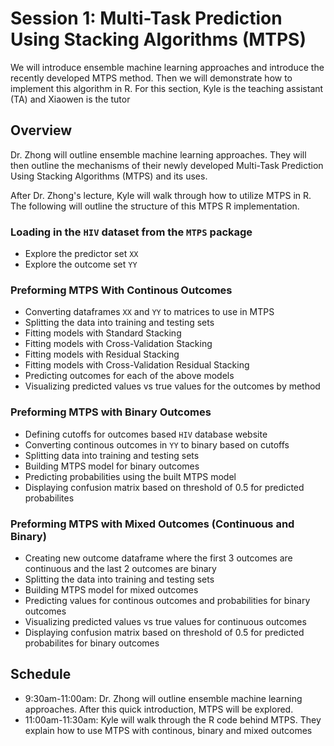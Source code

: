# Session 1: Multi-Task Prediction Using Stacking Algorithms (MTPS)
We will introduce ensemble machine learning approaches and introduce the recently developed MTPS method. Then we will demonstrate how to implement this algorithm in R. For this section, Kyle is the teaching assistant (TA) and Xiaowen is the tutor

## Overview
Dr. Zhong will outline ensemble machine learning approaches. They will then outline the mechanisms of their newly developed Multi-Task Prediction Using Stacking Algorithms (MTPS) and its uses.

After Dr. Zhong's lecture, Kyle will walk through how to utilize MTPS in R. The following will outline the structure of this MTPS R implementation.

### Loading in the `HIV` dataset from the `MTPS` package
- Explore the predictor set `XX`
- Explore the outcome set `YY`

### Preforming MTPS With Continous Outcomes
- Converting dataframes `XX` and `YY` to matrices to use in MTPS
- Splitting the data into training and testing sets
- Fitting models with Standard Stacking
- Fitting models with Cross-Validation Stacking
- Fitting models with Residual Stacking
- Fitting models with Cross-Validation Residual Stacking
- Predicting outcomes for each of the above models
- Visualizing predicted values vs true values for the outcomes by method

### Preforming MTPS with Binary Outcomes
 - Defining cutoffs for outcomes based `HIV` database website
 - Converting continous outcomes in `YY` to binary based on cutoffs
 - Splitting data into training and testing sets
 - Building MTPS model for binary outcomes
 - Predicting probabilities using the built MTPS model
 - Displaying confusion matrix based on threshold of 0.5 for predicted probabilites

### Preforming MTPS with Mixed Outcomes (Continuous and Binary)
- Creating new outcome dataframe where the first 3 outcomes are continuous and the last 2 outcomes are binary
- Splitting the data into training and testing sets
- Building MTPS model for mixed outcomes
- Predicting values for continous outcomes and probabilities for binary outcomes
- Visualizing predicted values vs true values for continuous outcomes
- Displaying confusion matrix based on threshold of 0.5 for predicted probabilites for binary outcomes

## Schedule
- 9:30am-11:00am: Dr. Zhong will outline ensemble machine learning approaches. After this quick introduction, MTPS will be explored.
- 11:00am-11:30am: Kyle will walk through the R code behind MTPS. They explain how to use MTPS with continous, binary and mixed outcomes
